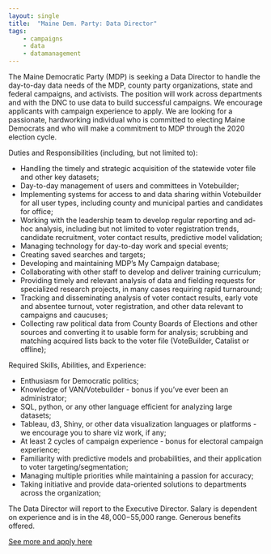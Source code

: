 ```yaml
---
layout: single
title:  "Maine Dem. Party: Data Director"
tags: 
    - campaigns
    - data
    - datamanagement
---
```


The Maine Democratic Party (MDP) is seeking a Data Director to handle the day-to-day data needs of the MDP, county party organizations, state and federal campaigns, and activists. The position will work across departments and with the DNC to use data to build successful campaigns.  We encourage applicants with campaign experience to apply. We are looking for a passionate, hardworking individual who is committed to electing Maine Democrats and who will make a commitment to MDP through the 2020 election cycle.

Duties and Responsibilities (including, but not limited to):
* Handling the timely and strategic acquisition of the statewide voter file and other key datasets;
* Day-to-day management of users and committees in Votebuilder; 
* Implementing systems for access to and data sharing within Votebuilder for all user types, including county and municipal parties and candidates for office;
* Working with the leadership team to develop regular reporting and ad-hoc analysis, including but not limited to voter registration trends, candidate recruitment, voter contact results, predictive model validation;
* Managing technology for day-to-day work and special events;
* Creating saved searches and targets;
* Developing and maintaining MDP’s My Campaign database;
* Collaborating with other staff to develop and deliver training curriculum;
* Providing timely and relevant analysis of data and fielding requests for specialized research projects, in many cases requiring rapid turnaround;
* Tracking and disseminating analysis of voter contact results, early vote and absentee turnout, voter registration, and other data relevant to campaigns and caucuses;
* Collecting raw political data from County Boards of Elections and other sources and converting it to usable form for analysis; scrubbing and matching acquired lists back to the voter file (VoteBuilder, Catalist or offline); 

Required Skills, Abilities, and Experience:
* Enthusiasm for Democratic politics;
* Knowledge of VAN/Votebuilder - bonus if you’ve ever been an administrator;
* SQL, python, or any other language efficient for analyzing large datasets;
* Tableau, d3, Shiny, or other data visualization languages or platforms - we encourage you to share viz work, if any;
* At least 2 cycles of campaign experience - bonus for electoral campaign experience;
* Familiarity with predictive models and probabilities, and their application to voter targeting/segmentation;
* Managing multiple priorities while maintaining a passion for accuracy;
* Taking initiative and provide data-oriented solutions to departments across the organization;

The Data Director will report to the Executive Director.  Salary is dependent on experience and is in the $48,000-$55,000 range.  Generous benefits offered. 

[See more and apply here](https://docs.google.com/forms/d/1PawI7eARJE4AtcG57Ui4uAT0ZVtUg9SBfuCVoo0efZc/viewform?edit_requested=true#responses)

